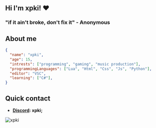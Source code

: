 ## Hi I'm xpki! ❤️

### "if it ain't broke, don't fix it" - Anonymous

## About me
```json
{
  "name": "xpki",
  "age": 15,
  "intrests": ["programming", "gaming", "music production"],
  "programmingLanguages": ["Lua", "Html", "Css", "Js", "Python"],
  "editor": "VSC",
  "learning": ["C#"],
}
```
## Quick contact
- **[Discord](https://discord.com/users/405180450793979904): xpki;**

<img src="https://komarev.com/ghpvc/?username=xpki&style=flat" alt="xpki" />
